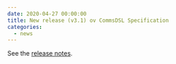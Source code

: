 ```yaml
---
date: 2020-04-27 00:00:00 
title: New release (v3.1) ov CommsDSL Specification
categories:
  - news
---
```

See the [release notes](https://github.com/commschamp/CommsDSL-Specification/releases/tag/v3.1).


